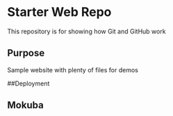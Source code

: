 # Starter Web Repo

This repository is for showing how Git and GitHub work

## Purpose

Sample website with plenty of files for demos

##Deployment

## Mokuba